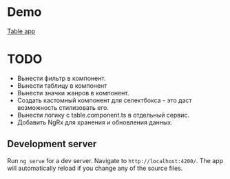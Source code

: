 # Demo
[Table app](https://andreysupryaga.github.io/table-app)

# TODO
  - Вынести фильтр в компонент.
  - Вынести таблицу в компонент
  - Вынести значки жанров в компонент.
  - Создать кастомный компонент для селектбокса - это даст возможность стилизовать его.
  - Вынести логику с table.component.ts в отдельный сервис.
  - Добавить NgRx для хранения и обновления данных.
  
## Development server

Run `ng serve` for a dev server. Navigate to `http://localhost:4200/`. The app will automatically reload if you change any of the source files.
